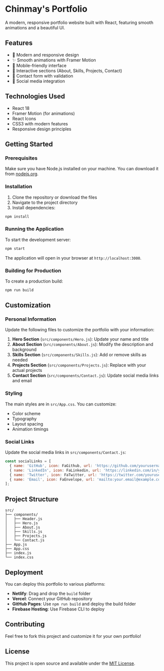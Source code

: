 # Chinmay's Portfolio

A modern, responsive portfolio website built with React, featuring smooth animations and a beautiful UI.

## Features

- 🎨 Modern and responsive design
- ✨ Smooth animations with Framer Motion
- 📱 Mobile-friendly interface
- 🎯 Interactive sections (About, Skills, Projects, Contact)
- 📧 Contact form with validation
- 🔗 Social media integration

## Technologies Used

- React 18
- Framer Motion (for animations)
- React Icons
- CSS3 with modern features
- Responsive design principles

## Getting Started

### Prerequisites

Make sure you have Node.js installed on your machine. You can download it from [nodejs.org](https://nodejs.org/).

### Installation

1. Clone the repository or download the files
2. Navigate to the project directory
3. Install dependencies:

```bash
npm install
```

### Running the Application

To start the development server:

```bash
npm start
```

The application will open in your browser at `http://localhost:3000`.

### Building for Production

To create a production build:

```bash
npm run build
```

## Customization

### Personal Information

Update the following files to customize the portfolio with your information:

1. **Hero Section** (`src/components/Hero.js`): Update your name and title
2. **About Section** (`src/components/About.js`): Modify the description and background
3. **Skills Section** (`src/components/Skills.js`): Add or remove skills as needed
4. **Projects Section** (`src/components/Projects.js`): Replace with your actual projects
5. **Contact Section** (`src/components/Contact.js`): Update social media links and email

### Styling

The main styles are in `src/App.css`. You can customize:
- Color scheme
- Typography
- Layout spacing
- Animation timings

### Social Links

Update the social media links in `src/components/Contact.js`:

```javascript
const socialLinks = [
  { name: 'GitHub', icon: FaGithub, url: 'https://github.com/yourusername' },
  { name: 'LinkedIn', icon: FaLinkedin, url: 'https://linkedin.com/in/yourusername' },
  { name: 'Twitter', icon: FaTwitter, url: 'https://twitter.com/yourusername' },
  { name: 'Email', icon: FaEnvelope, url: 'mailto:your.email@example.com' }
];
```

## Project Structure

```
src/
├── components/
│   ├── Header.js
│   ├── Hero.js
│   ├── About.js
│   ├── Skills.js
│   ├── Projects.js
│   └── Contact.js
├── App.js
├── App.css
├── index.js
└── index.css
```

## Deployment

You can deploy this portfolio to various platforms:

- **Netlify**: Drag and drop the `build` folder
- **Vercel**: Connect your GitHub repository
- **GitHub Pages**: Use `npm run build` and deploy the build folder
- **Firebase Hosting**: Use Firebase CLI to deploy

## Contributing

Feel free to fork this project and customize it for your own portfolio!

## License

This project is open source and available under the [MIT License](LICENSE). 